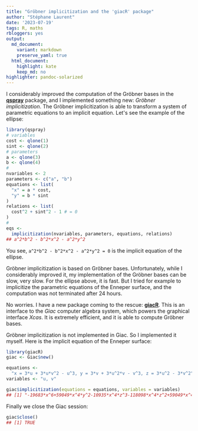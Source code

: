 ```yaml
---
title: "Gröbner implicitization and the 'giacR' package"
author: "Stéphane Laurent"
date: '2023-07-19'
tags: R, maths
rbloggers: yes
output:
  md_document:
    variant: markdown
    preserve_yaml: true
  html_document:
    highlight: kate
    keep_md: no
highlighter: pandoc-solarized
---
```


I considerably improved the computation of the Gröbner bases in the
[**qspray**](https://laustep.github.io/stlahblog/posts/Groebner01.html)
package, and I implemented something new: *Gröbner implicitization*. The
Gröbner implicitization is able to transform a system of parametric
equations to an implicit equation. Let's see the example of the ellipse:

``` r
library(qspray)
# variables 
cost <- qlone(1)
sint <- qlone(2)
# parameters
a <- qlone(3)
b <- qlone(4)
#
nvariables <- 2
parameters <- c("a", "b")
equations <- list(
  "x" = a * cost,
  "y" = b * sint
)
relations <- list(
  cost^2 + sint^2 - 1 # = 0
)
# 
eqs <- 
  implicitization(nvariables, parameters, equations, relations)
## a^2*b^2 - b^2*x^2 - a^2*y^2
```

You see, `a^2*b^2 - b^2*x^2 - a^2*y^2 = 0` is the implicit equation of
the ellipse.

Gröbner implicitization is based on Gröbner bases. Unfortunately, while
I considerably improved it, my implementation of the Gröbner bases can
be slow, very slow. For the ellipse above, it is fast. But I tried for
example to implicitize the parametric equations of the Enneper surface,
and the computation was not terminated after 24 hours.

No worries. I have a new package coming to the rescue:
[**giacR**](https://github.com/stla/giacR). This is an interface to the
*Giac* computer algebra system, which powers the graphical interface
*Xcas*. It is extremely efficient, and it is able to compute Gröbner
bases.

Gröbner implicitization is not implemented in Giac. So I implemented it
myself. Here is the implicit equation of the Enneper surface:

``` r
library(giacR)
giac <- Giac$new()

equations <-
  "x = 3*u + 3*u*v^2 - u^3, y = 3*v + 3*u^2*v - v^3, z = 3*u^2 - 3*v^2"
variables <- "u, v"

giac$implicitization(equations = equations, variables = variables)
## [1] "-19683*x^6+59049*x^4*y^2-10935*x^4*z^3-118098*x^4*z^2+59049*x^4*z-59049*x^2*y^4-56862*x^2*y^2*z^3-118098*x^2*y^2*z-1296*x^2*z^6-34992*x^2*z^5-174960*x^2*z^4+314928*x^2*z^3+19683*y^6-10935*y^4*z^3+118098*y^4*z^2+59049*y^4*z+1296*y^2*z^6-34992*y^2*z^5+174960*y^2*z^4+314928*y^2*z^3+64*z^9-10368*z^7+419904*z^5"
```

Finally we close the Giac session:

``` r
giac$close()
## [1] TRUE
```
